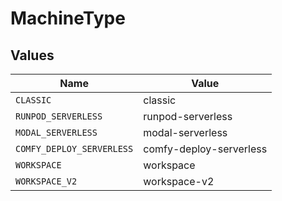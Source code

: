 # MachineType


## Values

| Name                      | Value                     |
| ------------------------- | ------------------------- |
| `CLASSIC`                 | classic                   |
| `RUNPOD_SERVERLESS`       | runpod-serverless         |
| `MODAL_SERVERLESS`        | modal-serverless          |
| `COMFY_DEPLOY_SERVERLESS` | comfy-deploy-serverless   |
| `WORKSPACE`               | workspace                 |
| `WORKSPACE_V2`            | workspace-v2              |